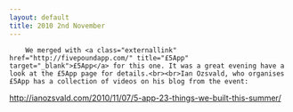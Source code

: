 ```yaml
---
layout: default
title: 2010 2nd November
---
```


		We merged with <a class="externallink" href="http://fivepoundapp.com/" title="£5App" target="_blank">£5App</a> for this one. It was a great evening have a look at the £5App page for details.<br><br>Ian Ozsvald, who organises £5App has a collection of videos on his blog from the event:
<a class="externallink" href="http://ianozsvald.com/2010/11/07/5-app-23-things-we-built-this-summer/" title="http://ianozsvald.com/2010/11/07/5-app-23-things-we-built-this-summer/" target="_blank">http://ianozsvald.com/2010/11/07/5-app-23-things-we-built-this-summer/</a>

	